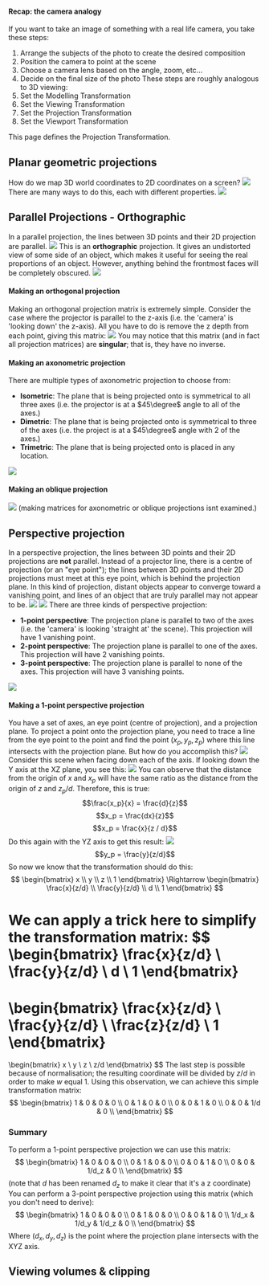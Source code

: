 #### Recap: the camera analogy
If you want to take an image of something with a real life camera, you take these steps:
1. Arrange the subjects of the photo to create the desired composition
2. Position the camera to point at the scene
3. Choose a camera lens based on the angle, zoom, etc...
4. Decide on the final size of the photo
These steps are roughly analogous to 3D viewing:
1. Set the Modelling Transformation
2. Set the Viewing Transformation
3. Set the Projection Transformation
4. Set the Viewport Transformation

This page defines the Projection Transformation.

## Planar geometric projections
How do we map 3D world coordinates to 2D coordinates on a screen? 
![](Pasted%20image%2020230222125601.png)
There are many ways to do this, each with different properties.
![](Pasted%20image%2020230222130149.png)

## Parallel Projections - Orthographic
In a parallel projection, the lines between 3D points and their 2D projection are parallel. 
![](Pasted%20image%2020230222130757.png)
This is an **orthographic** projection. It gives an undistorted view of some side of an object, which makes it useful for seeing the real proportions of an object. However, anything behind the frontmost faces will be completely obscured.
![](Pasted%20image%2020230222131112.png)
#### Making an orthogonal projection
Making an orthogonal projection matrix is extremely simple. Consider the case where the projector is parallel to the z-axis (i.e. the 'camera' is 'looking down' the z-axis). All you have to do is remove the z depth from each point, giving this matrix:
![](Pasted%20image%2020230222131621.png)
You may notice that this matrix (and in fact all projection matrices) are **singular**; that is, they have no inverse. 

#### Making an axonometric projection
There are multiple types of axonometric projection to choose from:
- **Isometric**: The plane that is being projected onto is symmetrical to all three axes (i.e. the projector is at a $45\degree$ angle to all of the axes.)
- **Dimetric**: The plane that is being projected onto is symmetrical to three of the axes (i.e. the project is at a $45\degree$ angle with 2 of the axes.)
- **Trimetric**: The plane that is being projected onto is placed in any location.

![](Pasted%20image%2020230222131836.png)
#### Making an oblique projection
![](Pasted%20image%2020230222133027.png)
(making matrices for axonometric or oblique projections isnt examined.)

## Perspective projection
In a perspective projection, the lines between 3D points and their 2D projections are **not** parallel. Instead of a projector line, there is a centre of projection (or an "eye point"); the lines between 3D points and their 2D projections must meet at this eye point, which is behind the projection plane. In this kind of projection, distant objects appear to converge toward a vanishing point, and lines of an object that are truly parallel may not appear to be.
![](Pasted%20image%2020230222134141.png)
![](Pasted%20image%2020230222134323.png)
There are three kinds of perspective projection:
- **1-point perspective**: The projection plane is parallel to two of the axes (i.e. the 'camera' is looking 'straight at' the scene). This projection will have 1 vanishing point.
- **2-point perspective**: The projection plane is parallel to one of the axes. This projection will have 2 vanishing points.
- **3-point perspective**: The projection plane is parallel to none of the axes. This projection will have 3 vanishing points.

![](Pasted%20image%2020230222134553.png)
#### Making a 1-point perspective projection
You have a set of axes, an eye point (centre of projection), and a projection plane. To project a point onto the projection plane, you need to trace a line from the eye point to the point and find the point $(x_p, y_p, z_p)$ where this line intersects with the projection plane. But how do you accomplish this?
![](Pasted%20image%2020230222134954.png)
Consider this scene when facing down each of the axis. If looking down the Y axis at the XZ plane, you see this:
![](Pasted%20image%2020230222135447.png)
You can observe that the distance from the origin of $x$ and $x_p$ will have the same ratio as the distance from the origin of $z$ and $z_p/d$. Therefore, this is true:
$$\frac{x_p}{x} = \frac{d}{z}$$
$$x_p = \frac{dx}{z}$$
$$x_p = \frac{x}{z / d}$$
Do this again with the YZ axis to get this result:
![](Pasted%20image%2020230222141423.png)
$$y_p = \frac{y}{z/d}$$
So now we know that the transformation should do this:
$$
\begin{bmatrix}
x \\ y \\ z \\ 1
\end{bmatrix}
\Rightarrow
\begin{bmatrix}
\frac{x}{z/d} \\
\frac{y}{z/d} \\
d \\
1
\end{bmatrix}
$$

We can apply a trick here to simplify the transformation matrix:
$$
\begin{bmatrix}
\frac{x}{z/d} \\
\frac{y}{z/d} \\
d \\
1
\end{bmatrix}
=
\begin{bmatrix}
\frac{x}{z/d} \\
\frac{y}{z/d} \\
\frac{z}{z/d} \\
1
\end{bmatrix}
=
\begin{bmatrix}
x \\
y \\
z \\
z/d
\end{bmatrix}
$$
The last step is possible because of normalisation; the resulting coordinate will be divided by $z/d$ in order to make $w$ equal $1$. Using this observation, we can achieve this simple transformation matrix:
$$
\begin{bmatrix}
1 & 0 & 0 & 0 \\
0 & 1 & 0 & 0 \\
0 & 0 & 1 & 0 \\
0 & 0 & 1/d & 0 \\
\end{bmatrix}
$$
### Summary
To perform a 1-point perspective projection we can use this matrix:
$$
\begin{bmatrix}
1 & 0 & 0 & 0 \\
0 & 1 & 0 & 0 \\
0 & 0 & 1 & 0 \\
0 & 0 & 1/d_z & 0 \\
\end{bmatrix}
$$
(note that $d$ has been renamed $d_z$ to make it clear that it's a z coordinate)
You can perform a 3-point perspective projection using this matrix (which you don't need to derive):
$$
\begin{bmatrix}
1 & 0 & 0 & 0 \\
0 & 1 & 0 & 0 \\
0 & 0 & 1 & 0 \\
1/d_x & 1/d_y & 1/d_z & 0 \\
\end{bmatrix}
$$
Where $(d_x, d_y, d_z)$ is the point where the projection plane intersects with the XYZ axis.

## Viewing volumes & clipping

